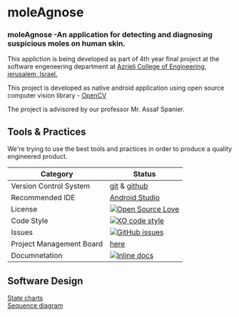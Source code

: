 # moleAgnose

### moleAgnose -An application for detecting and diagnosing suspicious moles on human skin.

This appliction is being developed as part of 4th year final project at the software engeneering department at [Azrieli College of Engineering, jerusalem, Israel.](http://english.jce.ac.il/)

This project is developed as native android application using open source computer vision library - [OpenCV](https://opencv.org/)

The project is advisored by our professor Mr. Assaf Spanier.

## Tools & Practices
We're trying to use the best tools and practices in order to produce a quality engineered product.


|Category|Status|
|---|---|
| Version Control System| [git](https://git-scm.com/) & [github](https://github.com/) |
| Recommended IDE | [Android Studio](https://developer.android.com/studio/index.html) |
| License | [![Open Source Love](https://badges.frapsoft.com/os/mit/mit.svg?v=102)](https://github.com/ellerbrock/open-source-badge/) |
| Code Style | [![XO code style](https://img.shields.io/badge/code_style-XO-5ed9c7.svg)](https://github.com/Oterem/moleAgnose) |
| Issues | [![GitHub issues](https://img.shields.io/github/issues/Oterem/moleAgnose.svg?style=flat)](https://github.com/Oterem/moleAgnose/issues) |
| Project Management Board| [here](https://github.com/Oterem/moleAgnose/projects/1) |
| Documnetation | [![Inline docs](http://inch-ci.org/github/Oterem/moleAgnose.svg?branch=master)](https://github.com/Oterem/moleAgnose/tree/master/Material/docs) |


## Software Design
[State charts](https://github.com/Oterem/moleAgnose/blob/master/Material/Pics/state%20charts.png) <br/>
[Sequence diagram](https://github.com/Oterem/moleAgnose/blob/master/Material/Pics/sequence%20diagram.png)




